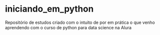 # iniciando_em_python
Repositório de estudos criado com o intuito de por em prática o que venho aprendendo com o curso de python para data science na Alura 

